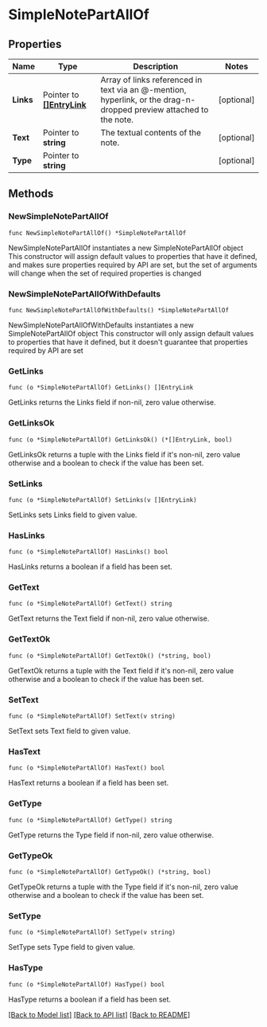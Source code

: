 # SimpleNotePartAllOf

## Properties

Name | Type | Description | Notes
------------ | ------------- | ------------- | -------------
**Links** | Pointer to [**[]EntryLink**](EntryLink.md) | Array of links referenced in text via an @-mention, hyperlink, or the drag-n-dropped preview attached to the note.  | [optional] 
**Text** | Pointer to **string** | The textual contents of the note. | [optional] 
**Type** | Pointer to **string** |  | [optional] 

## Methods

### NewSimpleNotePartAllOf

`func NewSimpleNotePartAllOf() *SimpleNotePartAllOf`

NewSimpleNotePartAllOf instantiates a new SimpleNotePartAllOf object
This constructor will assign default values to properties that have it defined,
and makes sure properties required by API are set, but the set of arguments
will change when the set of required properties is changed

### NewSimpleNotePartAllOfWithDefaults

`func NewSimpleNotePartAllOfWithDefaults() *SimpleNotePartAllOf`

NewSimpleNotePartAllOfWithDefaults instantiates a new SimpleNotePartAllOf object
This constructor will only assign default values to properties that have it defined,
but it doesn't guarantee that properties required by API are set

### GetLinks

`func (o *SimpleNotePartAllOf) GetLinks() []EntryLink`

GetLinks returns the Links field if non-nil, zero value otherwise.

### GetLinksOk

`func (o *SimpleNotePartAllOf) GetLinksOk() (*[]EntryLink, bool)`

GetLinksOk returns a tuple with the Links field if it's non-nil, zero value otherwise
and a boolean to check if the value has been set.

### SetLinks

`func (o *SimpleNotePartAllOf) SetLinks(v []EntryLink)`

SetLinks sets Links field to given value.

### HasLinks

`func (o *SimpleNotePartAllOf) HasLinks() bool`

HasLinks returns a boolean if a field has been set.

### GetText

`func (o *SimpleNotePartAllOf) GetText() string`

GetText returns the Text field if non-nil, zero value otherwise.

### GetTextOk

`func (o *SimpleNotePartAllOf) GetTextOk() (*string, bool)`

GetTextOk returns a tuple with the Text field if it's non-nil, zero value otherwise
and a boolean to check if the value has been set.

### SetText

`func (o *SimpleNotePartAllOf) SetText(v string)`

SetText sets Text field to given value.

### HasText

`func (o *SimpleNotePartAllOf) HasText() bool`

HasText returns a boolean if a field has been set.

### GetType

`func (o *SimpleNotePartAllOf) GetType() string`

GetType returns the Type field if non-nil, zero value otherwise.

### GetTypeOk

`func (o *SimpleNotePartAllOf) GetTypeOk() (*string, bool)`

GetTypeOk returns a tuple with the Type field if it's non-nil, zero value otherwise
and a boolean to check if the value has been set.

### SetType

`func (o *SimpleNotePartAllOf) SetType(v string)`

SetType sets Type field to given value.

### HasType

`func (o *SimpleNotePartAllOf) HasType() bool`

HasType returns a boolean if a field has been set.


[[Back to Model list]](../README.md#documentation-for-models) [[Back to API list]](../README.md#documentation-for-api-endpoints) [[Back to README]](../README.md)


